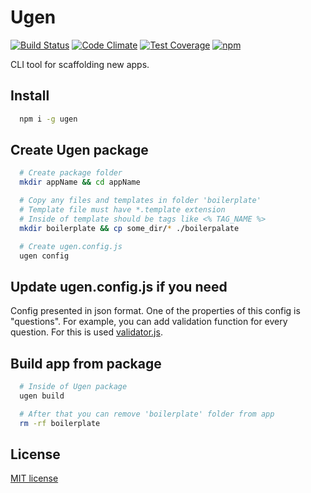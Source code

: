 # Ugen
[![Build Status](https://travis-ci.org/Oversan/ugen.svg?branch=master)](https://travis-ci.org/Oversan/ugen) [![Code Climate](https://codeclimate.com/github/Oversan/ugen/badges/gpa.svg)](https://codeclimate.com/github/Oversan/ugen) [![Test Coverage](https://codeclimate.com/github/Oversan/ugen/badges/coverage.svg)](https://codeclimate.com/github/Oversan/ugen/coverage) [![npm](https://img.shields.io/npm/v/ugen.svg?maxAge=2592000)]()

CLI tool for scaffolding new apps.

## Install

```sh
  npm i -g ugen
```

## Create Ugen package

```sh
  # Create package folder
  mkdir appName && cd appName

  # Copy any files and templates in folder 'boilerplate'
  # Template file must have *.template extension
  # Inside of template should be tags like <% TAG_NAME %>
  mkdir boilerplate && cp some_dir/* ./boilerpalate

  # Create ugen.config.js
  ugen config
```

## Update ugen.config.js if you need

Config presented in json format. One of the properties of this config is "questions". For example, you can add validation function for every question. For this is used [validator.js](https://github.com/chriso/validator.js).

## Build app from package

```sh
  # Inside of Ugen package
  ugen build

  # After that you can remove 'boilerplate' folder from app
  rm -rf boilerplate
```

## License
[MIT license](https://opensource.org/licenses/MIT)
